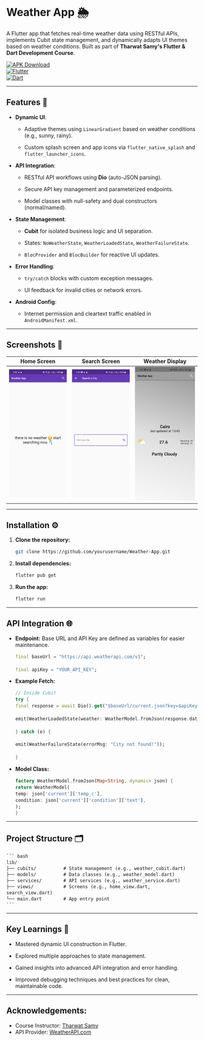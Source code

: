 # Weather App 🌦️  

A Flutter app that fetches real-time weather data using RESTful APIs, implements Cubit state management, and dynamically adapts UI themes based on weather conditions. Built as part of **Tharwat Samy's Flutter & Dart Development Course**.  

[![APK Download](https://img.shields.io/badge/Download-APK-brightgreen)](your_apk_link_here)  
[![Flutter](https://img.shields.io/badge/Flutter-3.13.9-blue)](https://flutter.dev)  
[![Dart](https://img.shields.io/badge/Dart-3.1.2-blue)](https://dart.dev)  

---

## Features 🌟  
- **Dynamic UI**:  
  - Adaptive themes using `LinearGradient` based on weather conditions (e.g., sunny, rainy). 

  - Custom splash screen and app icons via `flutter_native_splash` and `flutter_launcher_icons`.  

- **API Integration**:  
  - RESTful API workflows using **Dio** (auto-JSON parsing).

  - Secure API key management and parameterized endpoints.  
  - Model classes with null-safety and dual constructors (normal/named).  

- **State Management**:  
  - **Cubit** for isolated business logic and UI separation.  

  - States: `NoWeatherState`, `WeatherLoadedState`, `WeatherFailureState`.  

  - `BlocProvider` and `BlocBuilder` for reactive UI updates.  

- **Error Handling**:  
  - `try/catch` blocks with custom exception messages.  

  - UI feedback for invalid cities or network errors.  

- **Android Config**:  
  - Internet permission and cleartext traffic enabled in `AndroidManifest.xml`.  

---

## Screenshots 📸  
| Home Screen | Search Screen | Weather Display |  
|---------------|---------------|-----------------|  
| <img src="assets/Screenshot_homeViewNoWeather.jpg" width=300> | <img src="assets/Screenshot_searchView.jpg" width=300> |  <img src="assets/Screenshot_weatherView.jpg" width=300>

---

## Installation ⚙️  
1. **Clone the repository:**  
   ```bash  
   git clone https://github.com/yourusername/Weather-App.git 
2. **Install dependencies:**  
    ```bash
    flutter pub get
3. **Run the app:**
    ``` bash
    flutter run
---

## API Integration 🌐
- **Endpoint:** Base URL and API Key are defined as variables for easier maintenance.
    ``` dart
    final baseUrl = "https://api.weatherapi.com/v1"; 
    
    final apiKey = "YOUR_API_KEY";  
- **Example Fetch:**
    ``` dart
    // Inside Cubit  
    try {  
    final response = await Dio().get("$baseUrl/current.json?key=$apiKey&q=$city");

    emit(WeatherLoadedState(weather: WeatherModel.fromJson(response.data)));  
    
    } catch (e) {  
    
    emit(WeatherFailureState(errorMsg: "City not found!"));  
    
    }
- **Model Class:**
    ``` dart
    factory WeatherModel.fromJson(Map<String, dynamic> json) {  
  return WeatherModel(  
    temp: json['current']['temp_c'],  
    condition: json['current']['condition']['text'],  
  );  
    }  

---

## Project Structure 🗂️
    ``` bash
    lib/  
    ├── cubits/          # State management (e.g., weather_cubit.dart)  
    ├── models/          # Data classes (e.g., weather_model.dart)  
    ├── services/        # API services (e.g., weather_service.dart)  
    ├── views/           # Screens (e.g., home_view.dart, search_view.dart)  
    └── main.dart        # App entry point  
    ```
---

## Key Learnings 🧠
- Mastered dynamic UI construction in Flutter.

- Explored multiple approaches to state management.

- Gained insights into advanced API integration and error handling.

- Improved debugging techniques and best practices for clean, maintainable code.

---

## Acknowledgements:
- Course Instructor: [Tharwat Samy](https://github.com/tharwatsamy)
- API Provider: [WeatherAPI.com](https://www.weatherapi.com/)